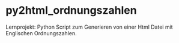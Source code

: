 # py2html_ordnungszahlen
Lernprojekt: Python Script zum Generieren von einer Html Datei mit Englischen Ordnungszahlen.
